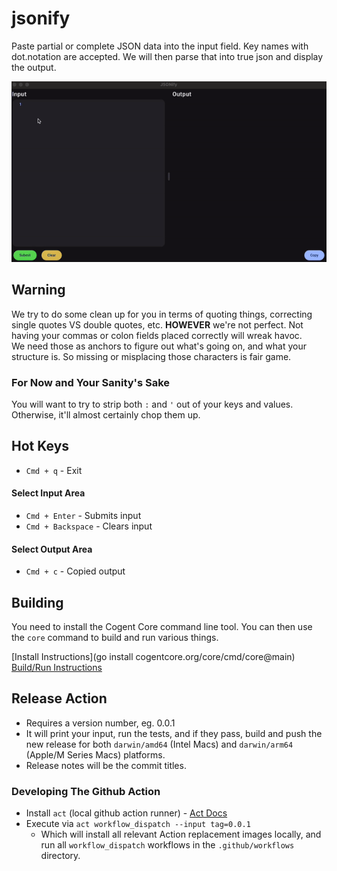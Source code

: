 # jsonify

Paste partial or complete JSON data into the input field.  Key names with dot.notation are accepted.  We will then 
parse that into true json and display the output.

![Demo Gif](static/demo.gif)

## Warning
We try to do some clean up for you in terms of quoting things, correcting single quotes VS double quotes, etc. 
**HOWEVER** we're not perfect.  Not having your commas or colon fields placed correctly will wreak havoc.  
We need those as anchors to figure out what's going on, and what your structure is.  So missing or misplacing 
those characters is fair game.

### For Now and Your Sanity's Sake
You will want to try to strip both `:` and `'` out of your keys and values.  
Otherwise, it'll almost certainly chop them up.

## Hot Keys
- `Cmd + q` - Exit

#### Select Input Area
- `Cmd + Enter` - Submits input
- `Cmd + Backspace` - Clears input

#### Select Output Area
- `Cmd + c` - Copied output

## Building
You need to install the Cogent Core command line tool.  You can then use the `core` command to 
build and run various things.

[Install Instructions](go install cogentcore.org/core/cmd/core@main)
[Build/Run Instructions](https://www.cogentcore.org/core/build#details)

## Release Action
- Requires a version number, eg. 0.0.1
- It will print your input, run the tests, and if they pass, build and push the new release for 
both `darwin/amd64` (Intel Macs) and `darwin/arm64` (Apple/M Series Macs) platforms.  
- Release notes will be the commit titles.

### Developing The Github Action
- Install `act` (local github action runner) - [Act Docs](https://nektosact.com/usage/index.html)
- Execute via `act workflow_dispatch --input tag=0.0.1`
  - Which will install all relevant Action replacement images locally, and run all `workflow_dispatch` 
  workflows in the `.github/workflows` directory.

